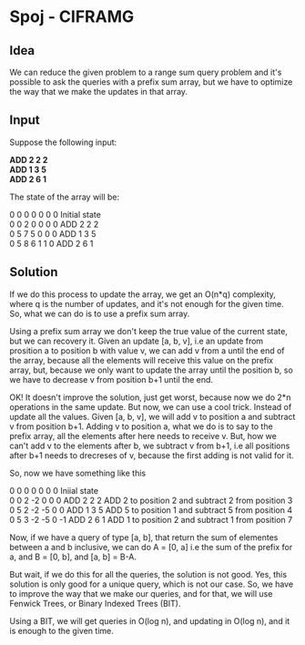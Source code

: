 # Spoj - CIFRAMG

## Idea

We can reduce the given problem to a range sum query problem and it's possible to ask the queries with a prefix sum array, but we have to optimize the way that we make the updates in that array. 

## Input

Suppose the following input:

**ADD 2 2 2** </br>
**ADD 1 3 5** </br>
**ADD 2 6 1** </br>

The state of the array will be:

0 0 0 0 0 0 0					Initial state </br>
0 0 2 0 0 0 0					ADD 2 2 2 </br>
0 5 7 5 0 0 0					ADD 1 3 5 </br>
0 5 8 6 1 1 0					ADD 2 6 1 </br>

## Solution

If we do this process to update the array, we get an O(n*q) complexity, where q is the number of updates, and it's not enough for the given time. So, what we can do is to use a prefix sum array. 

Using a prefix sum array we don't keep the true value of the current state, but we can recovery it. Given an update [a, b, v], i.e an update from prosition a to position b with value v, we can add v from a until the end of the array, because all the elements will receive this value on the prefix array, but, because we only want to update the array until the position b, so we have to decrease v from position b+1 until the end. 

OK! It doesn't improve the solution, just get worst, because now we do 2*n operations in the same update. But now, we can use a cool trick. Instead of update all the values. Given [a, b, v], we will add v to position a and subtract v from position b+1. Adding v to position a, what we do is to say to the prefix array, all the elements after here needs to receive v. But, how we can't add v to the elements after b, we subtract v from b+1, i.e all positions after b+1 needs to drecreses of v, because the first adding is not valid for it. 

So, now we have something like this

0  0  0  0  0  0  0					Iniial state </br>
0  0  2 -2  0  0  0					ADD 2 2 2         ADD 2 to position 2 and subtract 2 from position 3 </br>
0  5  2 -2 -5  0  0 				ADD 1 3 5					ADD 5 to position 1 and subtract 5 from position 4 </br>
0  5  3 -2 -5  0 -1					ADD 2 6 1					ADD 1 to position 2 and subtract 1 from position 7 </br>

Now, if we have a query of type [a, b], that return the sum of elementes between a and b inclusive, we can do A = [0, a] i.e the sum of the prefix for a, and B = [0, b], and [a, b] = B-A. 

But wait, if we do this for all the queries, the solution is not good. Yes, this solution is only good for a unique query, which is not our case. So, we have to improve the way that we make our queries, and for that, we will use Fenwick Trees, or Binary Indexed Trees (BIT).

Using a BIT, we will get queries in O(log n), and updating in O(log n), and it is enough to the given time.


 
